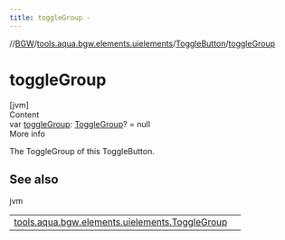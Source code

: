 ```yaml
---
title: toggleGroup -
---
```

//[BGW](../../../index.md)/[tools.aqua.bgw.elements.uielements](../index.md)/[ToggleButton](index.md)/[toggleGroup](toggle-group.md)



# toggleGroup  
[jvm]  
Content  
var [toggleGroup](toggle-group.md): [ToggleGroup](../-toggle-group/index.md)? = null  
More info  


The ToggleGroup of this ToggleButton.



## See also  
  
jvm  
  
| | |
|---|---|
| <a name="tools.aqua.bgw.elements.uielements/ToggleButton/toggleGroup/#/PointingToDeclaration/"></a>[tools.aqua.bgw.elements.uielements.ToggleGroup](../-toggle-group/index.md)| <a name="tools.aqua.bgw.elements.uielements/ToggleButton/toggleGroup/#/PointingToDeclaration/"></a>|
  
  



